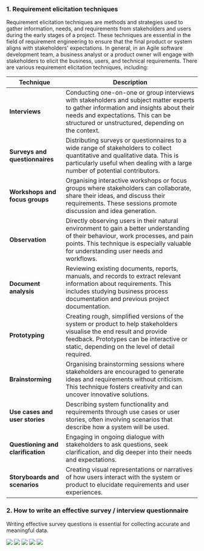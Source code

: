 ### 1. Requirement elicitation techniques

Requirement elicitation techniques are methods and strategies used to gather information, needs, and requirements from stakeholders and users during the early stages of a project. These techniques are essential in the field of requirement engineering to ensure that the final product or system aligns with stakeholders' expectations. In general, in an Agile software development team, a business analyst or a product owner will engage with stakeholders to elicit the business, users, and technical requirements. There are various requirement elicitation techniques, including:

|Technique|Description|
|---|---|
|**Interviews**|Conducting one-on-one or group interviews with stakeholders and subject matter experts to gather information and insights about their needs and expectations. This can be structured or unstructured, depending on the context.|
|**Surveys and questionnaires**|Distributing surveys or questionnaires to a wide range of stakeholders to collect quantitative and qualitative data. This is particularly useful when dealing with a large number of potential contributors.|
|**Workshops and focus groups**|Organising interactive workshops or focus groups where stakeholders can collaborate, share their ideas, and discuss their requirements. These sessions promote discussion and idea generation.|
|**Observation**|Directly observing users in their natural environment to gain a better understanding of their behaviour, work processes, and pain points. This technique is especially valuable for understanding user needs and workflows.|
|**Document analysis**|Reviewing existing documents, reports, manuals, and records to extract relevant information about requirements. This includes studying business process documentation and previous project documentation.|
|**Prototyping**|Creating rough, simplified versions of the system or product to help stakeholders visualise the end result and provide feedback. Prototypes can be interactive or static, depending on the level of detail required.|
|**Brainstorming**|Organising brainstorming sessions where stakeholders are encouraged to generate ideas and requirements without criticism. This technique fosters creativity and can uncover innovative solutions.|
|**Use cases and user stories**|Describing system functionality and requirements through use cases or user stories, often involving scenarios that describe how a system will be used.|
|**Questioning and clarification**|Engaging in ongoing dialogue with stakeholders to ask questions, seek clarification, and dig deeper into their needs and expectations.|
|**Storyboards and scenarios**|Creating visual representations or narratives of how users interact with the system or product to elucidate requirements and user experiences.|
### 2. How to write an effective survey / interview questionnaire

Writing effective survey questions is essential for collecting accurate and meaningful data.

![](../../../../meri-public/garden/6b42a6f9c2f973c270041428533d0d5d.png)
![](../../../../meri-public/garden/1cb65b9055f2a27fb5668d072ea46889.png)
![](../../../../meri-public/garden/5bc0a3f8421d379151711c8231013a66.png)
![](../../../../meri-public/garden/dea1ea94d81155f534253fe58f9daec8.png)
![](../../../../meri-public/garden/764e220163afccae6ab2dfedccb7292f.png)




